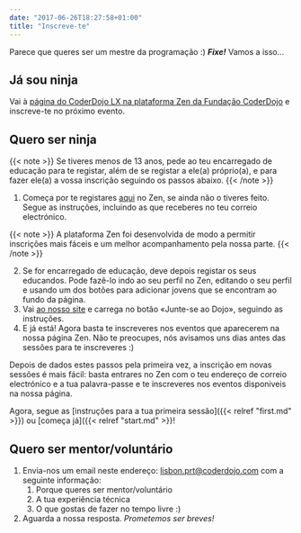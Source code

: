 ```yaml
---
date: "2017-06-26T18:27:58+01:00"
title: "Inscreve-te"
---
```


Parece que queres ser um mestre da programação :) _**Fixe!**_ Vamos a isso...

## Já sou ninja

Vai à [página do CoderDojo LX na plataforma Zen da Fundação CoderDojo](https://zen.coderdojo.com/dojos/pt/lisbon/lisboa-lx) e inscreve-te no próximo evento.

## Quero ser ninja

{{< note >}}
Se tiveres menos de 13 anos, pede ao teu encarregado de educação para te registar, além de se registar a ele(a) próprio(a), e para fazer ele(a) a vossa inscrição seguindo os passos abaixo.
{{< /note >}}

1. Começa por te registares [aqui](https://zen.coderdojo.com/register) no Zen, se ainda não o tiveres feito. Segue as instruções, incluindo as que receberes no teu correio electrónico.

{{< note >}}
A plataforma Zen foi desenvolvida de modo a permitir inscrições mais fáceis e um melhor acompanhamento pela nossa parte.
{{< /note >}}

2. Se for encarregado de educação, deve depois registar os seus educandos. Pode fazê-lo indo ao seu perfil no Zen, editando o seu perfil e usando um dos botões para adicionar jovens que se encontram ao fundo da página.
3. Vai [ao nosso site](https://zen.coderdojo.com/dojos/pt/lisbon/lisboa-lx) e carrega no botão «Junte-se ao Dojo», seguindo as instruções.
4. E já está! Agora basta te inscreveres nos eventos que aparecerem na nossa página Zen. Não te preocupes, nós avisamos uns dias antes das sessões para te inscreveres :)

Depois de dados estes passos pela primeira vez, a inscrição em novas sessões é mais fácil: basta entrares no Zen com o teu endereço de correio electrónico e a tua palavra-passe e te inscreveres nos eventos disponiveis na nossa página.

Agora, segue as [instruções para a tua primeira sessão]({{< relref "first.md" >}}) ou [começa já]({{< relref "start.md" >}}!

## Quero ser mentor/voluntário

1. Envia-nos um email neste endereço: lisbon.prt@coderdojo.com com a seguinte informação:
   1. Porque queres ser mentor/voluntário
   2. A tua experiência técnica
   3. O que gostas de fazer no tempo livre :)
2. Aguarda a nossa resposta. *Prometemos ser breves!*